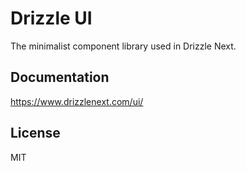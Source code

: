 # Drizzle UI

The minimalist component library used in Drizzle Next.

## Documentation

https://www.drizzlenext.com/ui/

## License

MIT
